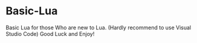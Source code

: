 # Basic-Lua
Basic Lua for those Who are new to Lua. (Hardly recommend to use Visual Studio Code) Good Luck and Enjoy!
